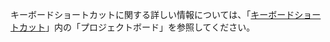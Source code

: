 キーボードショートカットに関する詳しい情報については、「[キーボードショートカット](/articles/keyboard-shortcuts/#project-boards)」内の「プロジェクトボード」を参照してください。
